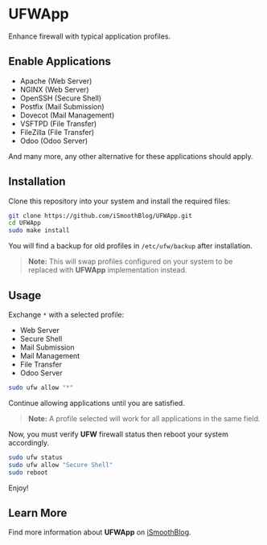 # UFWApp
Enhance firewall with typical application profiles.

## Enable Applications
* Apache (Web Server)
* NGINX (Web Server)
* OpenSSH (Secure Shell)
* Postfix (Mail Submission)
* Dovecot (Mail Management)
* VSFTPD (File Transfer)
* FileZilla (File Transfer)
* Odoo (Odoo Server)

And many more, any other alternative for these applications should apply.

## Installation
Clone this repository into your system and install the required files:

```sh
git clone https://github.com/iSmoothBlog/UFWApp.git
cd UFWApp
sudo make install
```

You will find a backup for old profiles in `/etc/ufw/backup` after installation.

>**Note:** This will swap profiles configured on your system to be replaced with **UFWApp** implementation instead.

## Usage
Exchange `*` with a selected profile:

* Web Server
* Secure Shell
* Mail Submission
* Mail Management
* File Transfer
* Odoo Server

```sh
sudo ufw allow "*"
```

Continue allowing applications until you are satisfied.

>**Note:** A profile selected will work for all applications in the same field.

Now, you must verify **UFW** firewall status then reboot your system accordingly.

```sh
sudo ufw status
sudo ufw allow "Secure Shell"
sudo reboot
```

Enjoy!

## Learn More
Find more information about **UFWApp** on [iSmoothBlog](http://www.ismoothblog.com).
